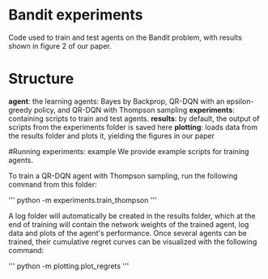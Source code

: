 # Bandit experiments
Code used to train and test agents on the Bandit problem, with results shown in figure 2 of our paper.

# Structure

**agent**: the learning agents: Bayes by Backprop, QR-DQN with an epsilon-greedy policy, and QR-DQN with Thompson sampling
**experiments**: containing scripts to train and test agents.
**results**: by default, the output of scripts from the experiments folder is saved here
**plotting**: loads data from the results folder and plots it, yielding the figures in our paper

#Running experiments: example
We provide example scripts for training agents.

To train a QR-DQN agent with Thompson sampling, run the following command from this folder:

'''
python -m experiments.train_thompson
'''

A log folder will automatically be created in the results folder, which at the end of training will contain the network weights of the trained agent, log data and plots of the agent's performance. Once several agents can be trained, their cumulative regret curves can be visualized with the following command:

'''
python -m plotting.plot_regrets
'''
